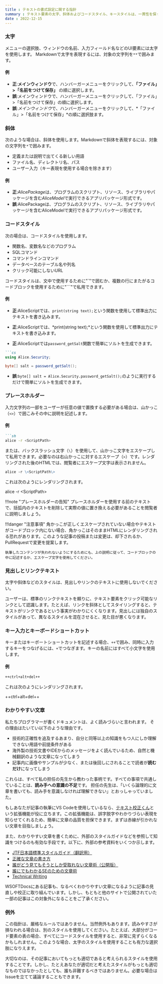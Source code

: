 ```yaml
---
title : テキストの書式設定に関する指針
summary : テキスト要素の太字、斜体およびコードスタイル、キースタイルは、一貫性を保って適切に使用することで読みやすさを向上させ、誤解を避けることができます。
date : 2022-12-15
---
```


### 太字
メニューの選択肢、ウィンドウの名前、入力フィールド名などのUI要素には太字を使用します。
Markdownで太字を表現するには、対象の文字列を`**`で囲みます。

#### 例

* **正**:**メインウィンドウ**で、ハンバーガーメニューをクリックして、**「ファイル」>「名前をつけて保存」** の順に選択します。
* **誤**:メインウィンドウで、ハンバーガーメニューをクリックして、「ファイル」>「名前をつけて保存」の順に選択します。
* **誤**:*メインウィンドウ*で、ハンバーガーメニューをクリックして、*「ファイル」>「名前をつけて保存」*の順に選択肢ます。

### 斜体
次のような場合は、斜体を使用します。Markdownで斜体を表現するには、対象の文字列を`*`で囲みます。

* 定義または説明で出てくる新しい用語
* ファイル名、ディレクトリ名、パス
* ユーザー入力（キー表現を使用する場合を除きます）

#### 例

* **正**:*AlicePackage*は、プログラムのスクリプト、リソース、ライブラリやパッケージを含む*AliceModel*で実行できるアプリパッケージ形式です。
* **誤**:AlicePackageは、プログラムのスクリプト、リソース、ライブラリやパッケージを含むAliceModelで実行できるアプリパッケージ形式です。

### コードスタイル
次の場合は、コードスタイルを使用します。

* 関数名、変数名などのプログラム
* SQLコマンド
* コマンドラインコマンド
* データベースのテーブル名や列名
* クリック可能にしないURL

コードスタイルは、文中で使用するために"\`"で囲むか、複数の行にまたがるコードブロックを使用するために"\`\`\`"で私用できます。

#### 例
* **正**:AliceScriptでは、`print(string text);`という関数を使用して標準出力にテキストを書き込みます。
* **正**:AliceScriptでは、*print(string text);*という関数を使用して標準出力にテキストを書き込みます。

* **正**:AliceScriptでは`password_getSalt`関数で簡単にソルトを生成できます。

```markdown title="Markdown"
```cs
using Alice.Security;

byte[] salt = password_getSalt();
```

* **誤**:`byte[] salt = Alice.Security.password_getSalt();`のように実行するだけで簡単にソルトを生成できます。

### プレースホルダー
入力文字列の一部をユーザーが任意の値で置換する必要がある場合は、山かっこ（`<>`）で囲こみその中に説明を記述します。

#### 例
```markdown title="Markdown"
```sh
alice -r <ScriptPath>
```

または、バックスラッシュ文字（`\`）を使用して、山かっこ文字をエスケープして私用できます。必要なのは右山かっこに対するエスケープ（`>`）です。レンダリングされた後のHTMLでは、閲覧者にエスケープ文字は表示されません。

```markdown title="Markdown"
alice -r \<ScriptPath\>
```

これは次のようにレンダリングされます。

alice -r <ScriptPath\>

!!!note "プレースホルダーの告知"
    プレースホルダーを使用する前のテキストで、括弧内のテキストを削除して実際の値に置き換える必要があることを閲覧者に説明しましょう。

!!!danger "注意事項"
    角かっこが正しくエスケープされていない場合やテキストがコードブロック内にない場合、角かっこはそのままHTMLにレンダリングされる恐れがあります。このような記事の投稿または変更は、却下されるか、PullRequestで変更を提案します。
    
    執筆したコンテンツが失われないようにするためにも、上の説明に従って、コードブロックの中に記述するか、エスケープ文字を使用してください。

### 見出しとリンクテキスト
太字や斜体などのスタイルは、見出しやリンクのテキストに使用しないでください。

ユーザーは、標準のリンクテキストを頼りに、テキスト要素をクリック可能なリンクとして認識します。たとえば、リンクを斜体としてスタイリングすると、テキストがリンクであるという事実がわかりにくくなります。見出しには独自のスタイルがあって、異なるスタイルを混在させると、見た目が悪くなります。

### キー入力とキーボードショートカット
キーまたはキーボートショートカットを記述する場合、`++`で囲み、同時に入力するキーをつなげるには、`+`でつなぎます。キーの名前にはすべて小文字を使用します。

#### 例
```markdown title="Markdown"
++ctrl+alt+del++
```

これは次のようにレンダリングされます。

++ctrl+alt+del++

### わかりやすい文章
私たちプログラマーが書くドキュメントは、よく読みづらいと言われます。
その理由はたいてい以下のような理由です。

- 技術的正確性を追及するあまり、自分と同等以上の知識をもつ人にしか理解できない用語や前提条件がある
- 海外製の技術文書やIDEからのメッセージをよく読んでいるため、自然と機械翻訳のような文章になってしまう
- 記事内に画像やサンプルが少なく、または後回しにされることで読者が**読むだけ**になってしまう

これらは、すべて私の担任の先生から教わった事柄です。すべての事項で共通していることは、**読み手への意識の不足**です。
担任の先生は、「いくら論理的に文章を書いても、読み手を意識しなければ理解できない」とおっしゃっていました。

もしあなたが記事の執筆にVS Codeを使用しているなら、[テキスト校正くん](https://marketplace.visualstudio.com/items?itemName=ICS.japanese-proofreading)という拡張機能が役に立ちます。この拡張機能は、誤字脱字やわかりづらい表現を知らせてくれるため、簡単に文章の品質を担保できます。まずは赤線が引かれない文章を目指しましょう。

また、わかりやすい文章を書くために、外部のスタイルガイドなどを参照して知識をつけるのも有効な手段です。以下に、外部の参考資料をいくつか示します。

- [JTF日本語標準スタイルガイド（翻訳用）](https://www.jtf.jp/pdf/jtf_style_guide.pdf)
- [正確な文章の書き方](https://www.mew.org/%7Ekazu/doc/japanese.html)
- [誰がどう見てもそうとしか受取れない文章術（公開版）](https://speakerdeck.com/namura/shui-gadoujian-temosoutosikashou-kequ-renaiwen-shu-shu-gong-kai-ban)
- [誰にでもわかるSEのための文章術](https://atmarkit.itmedia.co.jp/ait/series/2404/)
- [Technical Writing](https://developers.google.com/tech-writing)

WSOFTDocsにある記事も、なるべくわかりやすい文章になるように記事の見直しや校正に取り組んでいます。しかし、もともと他のサイトで公開されていた一部の記事はこの対象外になることをご了承ください。
### 例外
この指針は、厳格なルールではありません。当然例外もあります。読みやすさが損なわれる場合は、別のスタイルを使用してください。たとえば、大部分がコード要素の表の場合、すべてにコードスタイルを使用すると、非常に見ずらくなるかもしれません。このような場合、太字のスタイルを使用することも有力な選択肢になりえます。

大切なのは、その記事においてもっとも適切であると考えられるスタイルを使用することです。しかし、たとえあなたが適切だと考えたスタイルがもっとも適切なものではなかったとしても、誰も非難するべきではありません。必要な場合はIssueを立てて議論することもできます。